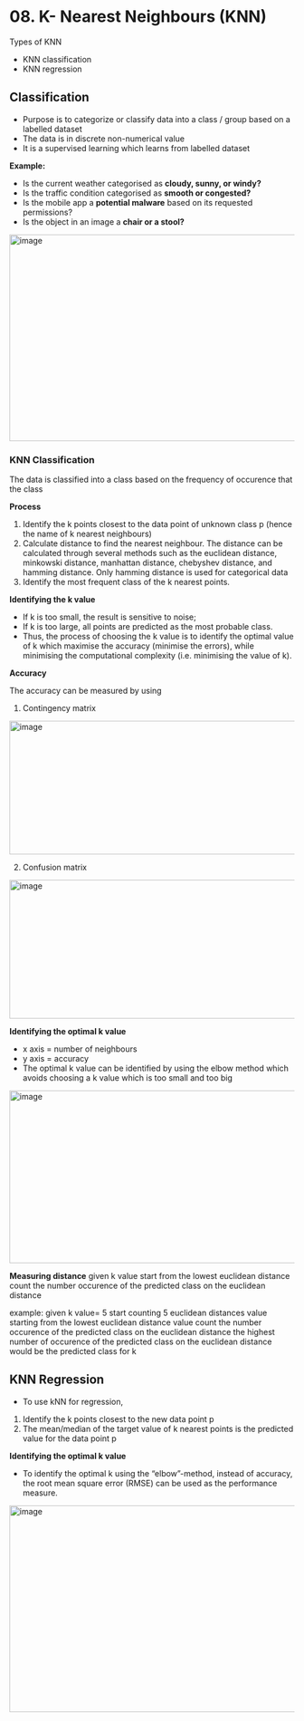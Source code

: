 # 08. K- Nearest Neighbours (KNN)

Types of KNN
- KNN classification
- KNN regression

## Classification
- Purpose is to categorize or classify data into a class / group based on a labelled dataset
- The data is in discrete non-numerical value
- It is a supervised learning which learns from labelled dataset

**Example:**
- Is the current weather categorised as **cloudy, sunny, or windy?**
- Is the traffic condition categorised as **smooth or congested?**
- Is the mobile app a **potential malware** based on its requested permissions?
- Is the object in an image a **chair or a stool?**

<img width="848" height="365" alt="image" src="https://github.com/user-attachments/assets/a52f2cd9-d98b-4ee0-9fde-a086d8e57734" />

### KNN Classification
The data is classified into a class based on the frequency of occurence that the class

**Process**
1. Identify the k points closest to the data point of unknown class p (hence the name of k nearest neighbours)
2. Calculate distance to find the nearest neighbour. The distance can be calculated through several methods such as the euclidean distance, minkowski distance, manhattan distance, chebyshev distance, and hamming distance. Only hamming distance is used for categorical data
3. Identify the most frequent class of the k nearest points.

**Identifying the k value**
- If k is too small, the result is sensitive to noise;
- If k is too large, all points are predicted as the most probable class.
- Thus, the process of choosing the k value is to identify the optimal value of k which maximise the accuracy (minimise the errors), while minimising the computational complexity (i.e. minimising the value of k).

**Accuracy** 

The accuracy can be measured by using
1. Contingency matrix

<img width="776" height="236" alt="image" src="https://github.com/user-attachments/assets/221fec29-013b-498f-8fab-2da473c23f96" />

2. Confusion matrix

<img width="776" height="245" alt="image" src="https://github.com/user-attachments/assets/65dc167d-bd52-41bc-ba8d-6cc261a61216" />

**Identifying the optimal k value**
- x axis = number of neighbours
- y axis = accuracy
- The optimal k value can be identified by using the elbow method which avoids choosing a k value which is too small and too big
  
<img width="702" height="305" alt="image" src="https://github.com/user-attachments/assets/7d7c640c-14f0-4d71-adb2-37223e4a6601" />

**Measuring distance**
given k value
start from the lowest euclidean distance
count the number occurence of the predicted class on the euclidean distance

example: given k value= 5
start counting 5 euclidean distances value starting from the lowest euclidean distance value
count the number occurence of the predicted class on the euclidean distance
the highest number of occurence of the predicted class on the euclidean distance would be the predicted class for k

## KNN Regression
- To use kNN for regression,
1. Identify the k points closest to the new data point p
2. The mean/median of the target value of k nearest points is the predicted value for the data point p

**Identifying the optimal k value**
- To identify the optimal k using the “elbow”-method, instead of accuracy, the root mean square error (RMSE) can be used as the performance measure.

<img width="848" height="365" alt="image" src="https://github.com/user-attachments/assets/3d7d4a02-9974-4bb4-a0ab-004e2a5cace1" />
